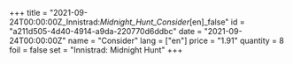 +++
title = "2021-09-24T00:00:00Z_Innistrad:_Midnight_Hunt_Consider_[en]_false"
id = "a211d505-4d40-4914-a9da-220770d6ddbc"
date = "2021-09-24T00:00:00Z"
name = "Consider"
lang = ["en"]
price = "1.91"
quantity = 8
foil = false
set = "Innistrad: Midnight Hunt"
+++

